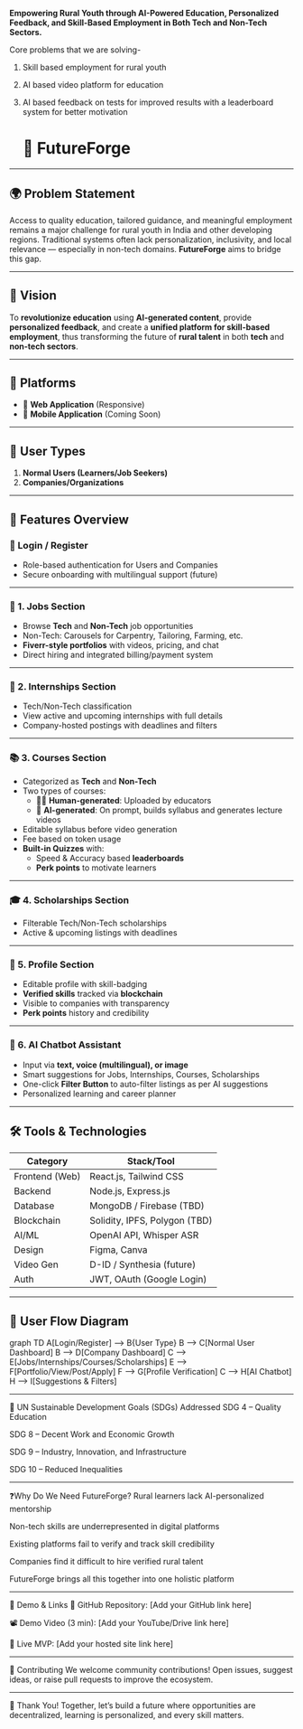 
**Empowering Rural Youth through AI-Powered Education, Personalized Feedback, and Skill-Based Employment in Both Tech and Non-Tech Sectors.**

Core problems that we are solving- 

1) Skill based employment for rural youth
2) AI based video platform for education
3) AI based feedback on tests for improved results with a leaderboard system for better motivation

   # 🚀 FutureForge


---

## 🌍 Problem Statement

Access to quality education, tailored guidance, and meaningful employment remains a major challenge for rural youth in India and other developing regions. Traditional systems often lack personalization, inclusivity, and local relevance — especially in non-tech domains. **FutureForge** aims to bridge this gap.

---

## 🧠 Vision

To **revolutionize education** using **AI-generated content**, provide **personalized feedback**, and create a **unified platform for skill-based employment**, thus transforming the future of **rural talent** in both **tech** and **non-tech sectors**.

---

## 📱 Platforms

- 🔹 **Web Application** (Responsive)
- 🔹 **Mobile Application** (Coming Soon)

---

## 👤 User Types

1. **Normal Users (Learners/Job Seekers)**
2. **Companies/Organizations**

---

## 🔑 Features Overview

### 🔐 Login / Register
- Role-based authentication for Users and Companies
- Secure onboarding with multilingual support (future)

---

### 🧳 1. Jobs Section
- Browse **Tech** and **Non-Tech** job opportunities
- Non-Tech: Carousels for Carpentry, Tailoring, Farming, etc.
- **Fiverr-style portfolios** with videos, pricing, and chat
- Direct hiring and integrated billing/payment system

---

### 🧪 2. Internships Section
- Tech/Non-Tech classification
- View active and upcoming internships with full details
- Company-hosted postings with deadlines and filters

---

### 📚 3. Courses Section
- Categorized as **Tech** and **Non-Tech**
- Two types of courses:
  - 🧑‍🏫 **Human-generated**: Uploaded by educators
  - 🤖 **AI-generated**: On prompt, builds syllabus and generates lecture videos
- Editable syllabus before video generation
- Fee based on token usage
- **Built-in Quizzes** with:
  - Speed & Accuracy based **leaderboards**
  - **Perk points** to motivate learners

---

### 🎓 4. Scholarships Section
- Filterable Tech/Non-Tech scholarships
- Active & upcoming listings with deadlines

---

### 👤 5. Profile Section
- Editable profile with skill-badging
- **Verified skills** tracked via **blockchain**
- Visible to companies with transparency
- **Perk points** history and credibility

---

### 🤖 6. AI Chatbot Assistant
- Input via **text, voice (multilingual), or image**
- Smart suggestions for Jobs, Internships, Courses, Scholarships
- One-click **Filter Button** to auto-filter listings as per AI suggestions
- Personalized learning and career planner

---

## 🛠️ Tools & Technologies

| Category          | Stack/Tool                  |
|-------------------|-----------------------------|
| Frontend (Web)    | React.js, Tailwind CSS      |
| Backend           | Node.js, Express.js         |
| Database          | MongoDB / Firebase (TBD)    |
| Blockchain        | Solidity, IPFS, Polygon (TBD) |
| AI/ML             | OpenAI API, Whisper ASR     |
| Design            | Figma, Canva                |
| Video Gen         | D-ID / Synthesia (future)   |
| Auth              | JWT, OAuth (Google Login)   |

---

## 🔄 User Flow Diagram

graph TD
A[Login/Register] --> B{User Type}
B --> C[Normal User Dashboard]
B --> D[Company Dashboard]
C --> E[Jobs/Internships/Courses/Scholarships]
E --> F[Portfolio/View/Post/Apply]
F --> G[Profile Verification]
C --> H[AI Chatbot]
H --> I[Suggestions & Filters]

---

🎯 UN Sustainable Development Goals (SDGs) Addressed
SDG 4 – Quality Education

SDG 8 – Decent Work and Economic Growth

SDG 9 – Industry, Innovation, and Infrastructure

SDG 10 – Reduced Inequalities

---

❓Why Do We Need FutureForge?
Rural learners lack AI-personalized mentorship

Non-tech skills are underrepresented in digital platforms

Existing platforms fail to verify and track skill credibility

Companies find it difficult to hire verified rural talent

FutureForge brings all this together into one holistic platform

---

🎥 Demo & Links
🔗 GitHub Repository: [Add your GitHub link here]

📽️ Demo Video (3 min): [Add your YouTube/Drive link here]

🚀 Live MVP: [Add your hosted site link here]

---

🤝 Contributing
We welcome community contributions! Open issues, suggest ideas, or raise pull requests to improve the ecosystem.

---

🙏 Thank You!
Together, let’s build a future where opportunities are decentralized, learning is personalized, and every skill matters.


